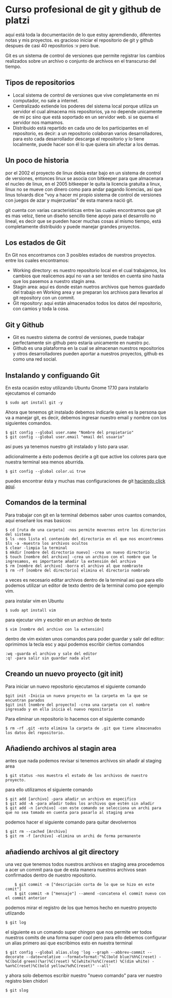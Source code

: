 # Curso profesional de git y github de platzi

aquí está toda la documentación de lo que estoy apremdiendo, diferentes notas y mis proyectos.
es gracioso iniciar el repositorio de git y github despues de casi 40 repositorios :v pero bue.

Git es un sistema de control de versiones que permite registrar los cambios realizados sobre un archivo o conjunto de archivos en el transcurso del tiempo.

## Tipos de repositorios
* Local
	sistema de control de versiones que vive completamente en mi computador, no sale a internet.
* Centralizado
	extiende los poderes del sistema local porque utiliza un servidor el cual almacena mis repositorios, ya no depende unicamente de mi pc sino que está soportado en un servidor web. si se quema el servidor nos mamamos.
* Distribuido
	está repartido en cada uno de los participantes en el repositorio, es decir: a un repositorio colaboran varios desarrolladores, para esto cada desarrollador descarga el repositorio y lo tiene localmente, puede hacer son él lo que quiera sin afectar a los demas.

## Un poco de historia
por el 2002 el proyecto de linux debia estar bajo en un sistema de control de versiones, entonces linux se asocia con bitkeeper para que almacenara el nucleo de linux, en el 2005 bitkeeper le quita la licencia gratuita a linux, linux no se mueve con dinero como para andar pagando licencias, así que linus tolvards dice "voy a hacer mi propio sistema de control de versiones con juegos de azar y mujerzuelas"  de esta manera nació git.

git cuenta con varias caracteristicas entre las cuales encontramos que git es mas veloz, tiene un diseño sencillo tiene apoyo para el desarrollo no lineal, es decir que se pueden hacer muchas cosas al mismo tiempo, está completamente distribuido y puede manejar grandes proyectos.

## Los estados de Git
En Git nos encontramos con 3 posibles estados de nuestros proyectos. entre los cuales encontramos:
* Working directory: es nuestro repositorio local en el cual trabajamos, los cambios que realicemos aquí no van a ser tenidos en cuenta sino hasta que los pasemos a nuestro stagin area.
* Stagin area: aquí es donde estan nuetros archivos que hemos guardado del trabajo en Working area y se preparan los archivos para llevarlos al git repository con un commit.
* Git repository: aqui están almacenados todos los datos del repositorio, con camios y toda la cosa.

## Git y Github
- Git es nuestro sistema de control de versiones, puede trabajar perfectamente sin github pero estaría unicamente en nuestro pc.
- Github es una plataforma en la cual se almacenan nuestros repositorios y otros desarrolladores pueden aportar a nuestros proyectos, github es como una red social.

## Instalando y configuando Git
En esta ocasión estoy utilizando Ubuntu Gnome 17.10
para instalarlo ejecutamos el comando

	$ sudo apt install git -y

Ahora que tenemos git instalado debemos indicarle quien es la persona que va a manejar git, es decir, debemos ingresar nuestro email y nombre con los siguientes comandos.

	$ git config --global user.name "Nombre del propietario"
	$ git config --global user.email "email del usuario"

así pues ya tenemos nuestro git instalado y listo para usar.

adicionalmente a ésto podemos decirle a git que active los colores para que nuestra terminal sea menos aburrida.

	$ git config --global color.ui true

puedes encontrar ésta y muchas mas configuraciones de git [haciendo click aquí](https://git-scm.com/).

## Comandos de la terminal
Para trabajar con git en la terminal debemos saber unos cuantos comandos, aquí enseñaré los mas basicos:

	$ cd [ruta de una carpeta] -nos permite movernos entre los directorios del sistema
	$ ls -nos lista el contenido del directorio en el que nos encontremos
	$ls -a -muestra los archivos ocultos
	$ clear -limpia la terminal
	$ mkdir [nombre del directorio nuevo] -crea un nuevo directorio
	$ touch [nombre del archivo] -crea un archivo con el nombre que le ingresamos, es importante añadir la extensión del archivo
	$ rm [nombre del archivo] -borra el archivo al que nombraste
	$ rm -rf [nombre del directorio] elimina el directorio nombrado
a veces es necesario editar archivos dentro de la terminal asi que para ello podemos utilizar un editor de texto dentro de la terminal como poe ejemplo vim.

para instalar vim en Ubuntu

 	$ sudo apt install vim
para ejecutar vim y escribir en un archivo de texto

	$ vim [nombre del archivo con la extensión]

dentro de vim existen unos comandos para poder guardar y salir del editor:
oprimimos la tecla esc y aqui podemos escribir ciertos comandos

	:wq -guarda el archivo y sale del editor
	:q! -para salir sin guardar nada alvt

## Creando un nuevo proyecto (git init)
Para iniciar un nuevo repositorio ejecutamos el siguiente comando

	$git init -Inicia un nuevo proyecto en la carpeta en la que se encuntran parados
	$git init [nombre del proyecto] -crea una carpeta con el nombre ingresado y en ella inicia el nuevo repositorio

Para eliminar un repositorio lo hacemos con el siguiente comando

	$ rm -rf .git -esto elimina la carpeta de .git que tiene almacenados los datos del repositorio.

## Añadiendo archivos al stagin area
antes que nada podemos revisar si tenemos archivos sin añadir al staging area

	$ git status -nos muestra el estado de los archivos de nuestro proyecto.
para ello utilizamos el siguiente comando

	$ git add [archivo] -para añadir un archivo en especifico
	$ git add -A -para añadir todos los archivos que estén sin añadir
	$ git add -n [archivo] -con este comando se selecciona un archi para que no sea tomado en cuenta para pasarlo al staging area  

podemos hacer el siguiente comando para quitar devolvernos

	$ git rm --cached [Archivo]
	$ git rm -f [archivo] -elimina un archi de forma permanente

## añadiendo archivos al git directory
una vez que tenemos todos nuestros archivos en staging area procedemos a acer un commit para que de esta manera nuestros archivos sean confirmados dentro de nuestro repositorio.

		$ git commit -m ["descripción corta de lo que se hizo en este comit"]
		$ git commit -m ["mensaje"] --amend -concatena el commit nuevo con el commit anterior

podemos mirar el registro de los que hemos hecho en nuestro proyecto utlizando

	$ git log
el siguiente es un comando super chingon que nos permite ver todos nuestros comits de una forma super cool pero para ello debemos configurar un alias primero asi que escribimos esto en nuestra terminal

	$ git config --global alias.slog 'log --graph --abbrev-commit --decorate --date=relative --format=format:"%C(bold blue)%h%C(reset) - %C(bold green)(%ar)%C(reset) %C(white)%s%C(reset) %C(dim white) - %an%C(reset)%C(bold yellow)%d%C(reset)" --all'

y ahora solo debemos escribir nuestro "nuevo comando" para ver nuestro registro bien chidori

	$ git slog
